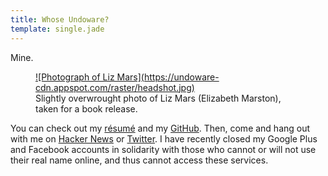 ```yaml
---
title: Whose Undoware?
template: single.jade
---
```


Mine.

<figure>
<a href="/cv/"> ![Photograph of Liz Mars](https://undoware-cdn.appspot.com/raster/headshot.jpg) </a>
<figcaption>Slightly overwrought photo of Liz Mars (Elizabeth Marston), taken for a book release.</figcaption>
</figure>


You can check out my [résumé](/cv/) and my [GitHub](https://www.github.com/undoware/). Then, come and hang out with me on [Hacker News](http://news.ycombinator.com) or [Twitter](http://twitter.com/undoware). I have recently closed my Google Plus and Facebook accounts in solidarity with those who cannot or will not use their real name online, and thus cannot access these services. 

